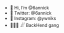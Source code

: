 - 👋 Hi, I’m @6annick
- 🐳 Twitter: @6annick
- 🦅 Instagram: @ywniks
- 🤾🏻‍♀️ 𓀊 BackHend gang

<!---
6annick/6annick is a ✨ special ✨ repository because its `README.md` (this file) appears on your GitHub profile.
You can click the Preview link to take a look at your changes.
--->
